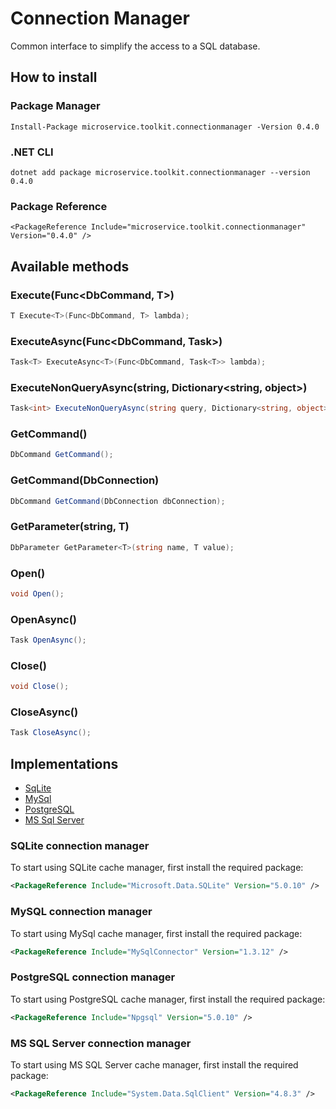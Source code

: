 ﻿# Connection Manager

Common interface to simplify the access to a SQL database.

## How to install

### Package Manager
```
Install-Package microservice.toolkit.connectionmanager -Version 0.4.0
```

### .NET CLI
```
dotnet add package microservice.toolkit.connectionmanager --version 0.4.0
```

### Package Reference
```
<PackageReference Include="microservice.toolkit.connectionmanager" Version="0.4.0" />
```

## Available methods

### Execute<T>(Func<DbCommand, T>)
```C#
T Execute<T>(Func<DbCommand, T> lambda);
```
### ExecuteAsync<T>(Func<DbCommand, Task<T>>)
```C#
Task<T> ExecuteAsync<T>(Func<DbCommand, Task<T>> lambda);
```
### ExecuteNonQueryAsync(string, Dictionary<string, object>)
```C#
Task<int> ExecuteNonQueryAsync(string query, Dictionary<string, object> parameters);
```
### GetCommand()
```C#
DbCommand GetCommand();
```
### GetCommand(DbConnection)
```C#
DbCommand GetCommand(DbConnection dbConnection);
```
### GetParameter<T>(string, T)
```C#
DbParameter GetParameter<T>(string name, T value);
```
### Open()
```C#
void Open();
```
### OpenAsync()
```C#
Task OpenAsync();
```
### Close()
```C#
void Close();
```
### CloseAsync()
```C#
Task CloseAsync();
```

## Implementations
- [SqLite](#sqlite)
- [MySql](#mysql)
- [PostgreSQL](#postgresql)
- [MS Sql Server](#mssqlserver)

### SQLite connection manager

<a name="sqlite"></a>
To start using SQLite cache manager, first install the required package:
```xml
<PackageReference Include="Microsoft.Data.SQLite" Version="5.0.10" />
```
### MySQL connection manager

<a name="mysql"></a>
To start using MySql cache manager, first install the required package:
```xml
<PackageReference Include="MySqlConnector" Version="1.3.12" />
```
### PostgreSQL connection manager

<a name="postgresql"></a>
To start using PostgreSQL cache manager, first install the required package:
```xml
<PackageReference Include="Npgsql" Version="5.0.10" />
```
### MS SQL Server connection manager

<a name="mssqlserver"></a>
To start using MS SQL Server cache manager, first install the required package:
```xml
<PackageReference Include="System.Data.SqlClient" Version="4.8.3" />
```